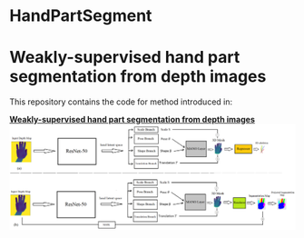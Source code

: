# HandPartSegment

# **Weakly-supervised hand part segmentation from depth images**
This repository contains the code for method introduced in:  

[**Weakly-supervised hand part segmentation from depth images**](https://arxiv.org/)  
![Architecture sketch for the introduced system](./data/whole.png) 
